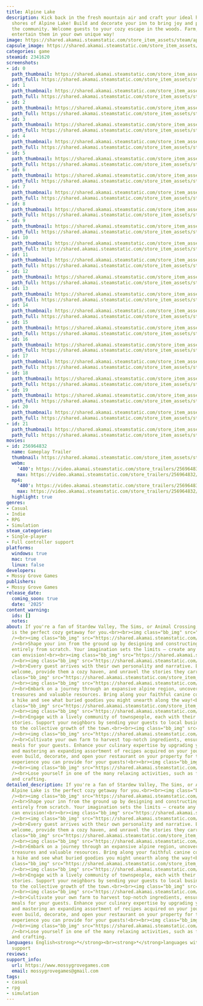```yaml
---
title: Alpine Lake
description: Kick back in the fresh mountain air and craft your ideal haven on the
  shores of Alpine Lake! Build and decorate your inn to bring joy and prosperity to
  the community. Welcome guests to your cozy escape in the woods. Farm, cook, and
  entertain them in your own unique way!
image: https://shared.akamai.steamstatic.com/store_item_assets/steam/apps/2341620/header.jpg?t=1723718121
capsule_image: https://shared.akamai.steamstatic.com/store_item_assets/steam/apps/2341620/capsule_231x87.jpg?t=1723718121
categories: game
steamid: 2341620
screenshots:
- id: 0
  path_thumbnail: https://shared.akamai.steamstatic.com/store_item_assets/steam/apps/2341620/ss_19440d5d2470163dab7ea4096af0cf1b7a87afe3.600x338.jpg?t=1723718121
  path_full: https://shared.akamai.steamstatic.com/store_item_assets/steam/apps/2341620/ss_19440d5d2470163dab7ea4096af0cf1b7a87afe3.1920x1080.jpg?t=1723718121
- id: 1
  path_thumbnail: https://shared.akamai.steamstatic.com/store_item_assets/steam/apps/2341620/ss_844a1dc79722a1900c297cae1052f5687e93c2f2.600x338.jpg?t=1723718121
  path_full: https://shared.akamai.steamstatic.com/store_item_assets/steam/apps/2341620/ss_844a1dc79722a1900c297cae1052f5687e93c2f2.1920x1080.jpg?t=1723718121
- id: 2
  path_thumbnail: https://shared.akamai.steamstatic.com/store_item_assets/steam/apps/2341620/ss_da8948cf7ddf54ea3d62f54fd0d630d7df958536.600x338.jpg?t=1723718121
  path_full: https://shared.akamai.steamstatic.com/store_item_assets/steam/apps/2341620/ss_da8948cf7ddf54ea3d62f54fd0d630d7df958536.1920x1080.jpg?t=1723718121
- id: 3
  path_thumbnail: https://shared.akamai.steamstatic.com/store_item_assets/steam/apps/2341620/ss_4c2aea70935df8b861cc547c42c665da0610a3e1.600x338.jpg?t=1723718121
  path_full: https://shared.akamai.steamstatic.com/store_item_assets/steam/apps/2341620/ss_4c2aea70935df8b861cc547c42c665da0610a3e1.1920x1080.jpg?t=1723718121
- id: 4
  path_thumbnail: https://shared.akamai.steamstatic.com/store_item_assets/steam/apps/2341620/ss_f8a37af6e9a9a664d9b51495d3bc5d7f717e1dde.600x338.jpg?t=1723718121
  path_full: https://shared.akamai.steamstatic.com/store_item_assets/steam/apps/2341620/ss_f8a37af6e9a9a664d9b51495d3bc5d7f717e1dde.1920x1080.jpg?t=1723718121
- id: 5
  path_thumbnail: https://shared.akamai.steamstatic.com/store_item_assets/steam/apps/2341620/ss_f90883f41a02634d3dfb0553487b2be2854740c6.600x338.jpg?t=1723718121
  path_full: https://shared.akamai.steamstatic.com/store_item_assets/steam/apps/2341620/ss_f90883f41a02634d3dfb0553487b2be2854740c6.1920x1080.jpg?t=1723718121
- id: 6
  path_thumbnail: https://shared.akamai.steamstatic.com/store_item_assets/steam/apps/2341620/ss_cc9ba4bd8dddc0f5ce673af94c2793aea9e0c4a5.600x338.jpg?t=1723718121
  path_full: https://shared.akamai.steamstatic.com/store_item_assets/steam/apps/2341620/ss_cc9ba4bd8dddc0f5ce673af94c2793aea9e0c4a5.1920x1080.jpg?t=1723718121
- id: 7
  path_thumbnail: https://shared.akamai.steamstatic.com/store_item_assets/steam/apps/2341620/ss_d696d7df8ac13861516ca51c0a9e0118010f1469.600x338.jpg?t=1723718121
  path_full: https://shared.akamai.steamstatic.com/store_item_assets/steam/apps/2341620/ss_d696d7df8ac13861516ca51c0a9e0118010f1469.1920x1080.jpg?t=1723718121
- id: 8
  path_thumbnail: https://shared.akamai.steamstatic.com/store_item_assets/steam/apps/2341620/ss_092229efc501775b0683f2025ee7ead5366a58e6.600x338.jpg?t=1723718121
  path_full: https://shared.akamai.steamstatic.com/store_item_assets/steam/apps/2341620/ss_092229efc501775b0683f2025ee7ead5366a58e6.1920x1080.jpg?t=1723718121
- id: 9
  path_thumbnail: https://shared.akamai.steamstatic.com/store_item_assets/steam/apps/2341620/ss_7ecabff8cbd4feac820fe85fbeae225fca297bf0.600x338.jpg?t=1723718121
  path_full: https://shared.akamai.steamstatic.com/store_item_assets/steam/apps/2341620/ss_7ecabff8cbd4feac820fe85fbeae225fca297bf0.1920x1080.jpg?t=1723718121
- id: 10
  path_thumbnail: https://shared.akamai.steamstatic.com/store_item_assets/steam/apps/2341620/ss_01fc229e4443bd67f30758e5d1d4803025e90e1b.600x338.jpg?t=1723718121
  path_full: https://shared.akamai.steamstatic.com/store_item_assets/steam/apps/2341620/ss_01fc229e4443bd67f30758e5d1d4803025e90e1b.1920x1080.jpg?t=1723718121
- id: 11
  path_thumbnail: https://shared.akamai.steamstatic.com/store_item_assets/steam/apps/2341620/ss_6356c6482f18662300b91ccd98e5128fce01959a.600x338.jpg?t=1723718121
  path_full: https://shared.akamai.steamstatic.com/store_item_assets/steam/apps/2341620/ss_6356c6482f18662300b91ccd98e5128fce01959a.1920x1080.jpg?t=1723718121
- id: 12
  path_thumbnail: https://shared.akamai.steamstatic.com/store_item_assets/steam/apps/2341620/ss_bf1cb0a56233dd2c60079d00c766cfa083652b18.600x338.jpg?t=1723718121
  path_full: https://shared.akamai.steamstatic.com/store_item_assets/steam/apps/2341620/ss_bf1cb0a56233dd2c60079d00c766cfa083652b18.1920x1080.jpg?t=1723718121
- id: 13
  path_thumbnail: https://shared.akamai.steamstatic.com/store_item_assets/steam/apps/2341620/ss_90b99a03e9b3bb03b46d23979af040fbee8de38c.600x338.jpg?t=1723718121
  path_full: https://shared.akamai.steamstatic.com/store_item_assets/steam/apps/2341620/ss_90b99a03e9b3bb03b46d23979af040fbee8de38c.1920x1080.jpg?t=1723718121
- id: 14
  path_thumbnail: https://shared.akamai.steamstatic.com/store_item_assets/steam/apps/2341620/ss_c15a8dd48fe0a10720102e28be01155e1f0c2ab4.600x338.jpg?t=1723718121
  path_full: https://shared.akamai.steamstatic.com/store_item_assets/steam/apps/2341620/ss_c15a8dd48fe0a10720102e28be01155e1f0c2ab4.1920x1080.jpg?t=1723718121
- id: 15
  path_thumbnail: https://shared.akamai.steamstatic.com/store_item_assets/steam/apps/2341620/ss_a530936d574a5c03b98a939c1bd53e5079082d7c.600x338.jpg?t=1723718121
  path_full: https://shared.akamai.steamstatic.com/store_item_assets/steam/apps/2341620/ss_a530936d574a5c03b98a939c1bd53e5079082d7c.1920x1080.jpg?t=1723718121
- id: 16
  path_thumbnail: https://shared.akamai.steamstatic.com/store_item_assets/steam/apps/2341620/ss_9ae0581939c5a4745a0cac75edaf1b6f68a948d7.600x338.jpg?t=1723718121
  path_full: https://shared.akamai.steamstatic.com/store_item_assets/steam/apps/2341620/ss_9ae0581939c5a4745a0cac75edaf1b6f68a948d7.1920x1080.jpg?t=1723718121
- id: 17
  path_thumbnail: https://shared.akamai.steamstatic.com/store_item_assets/steam/apps/2341620/ss_65cdfb573ec92eba2c9a94c910c49b6b726a92d9.600x338.jpg?t=1723718121
  path_full: https://shared.akamai.steamstatic.com/store_item_assets/steam/apps/2341620/ss_65cdfb573ec92eba2c9a94c910c49b6b726a92d9.1920x1080.jpg?t=1723718121
- id: 18
  path_thumbnail: https://shared.akamai.steamstatic.com/store_item_assets/steam/apps/2341620/ss_64176a63fe1370935c34c413e6bef7202b3817ad.600x338.jpg?t=1723718121
  path_full: https://shared.akamai.steamstatic.com/store_item_assets/steam/apps/2341620/ss_64176a63fe1370935c34c413e6bef7202b3817ad.1920x1080.jpg?t=1723718121
- id: 19
  path_thumbnail: https://shared.akamai.steamstatic.com/store_item_assets/steam/apps/2341620/ss_7ffecce836268e1c3aea0f4ae7b2783aa9c6e124.600x338.jpg?t=1723718121
  path_full: https://shared.akamai.steamstatic.com/store_item_assets/steam/apps/2341620/ss_7ffecce836268e1c3aea0f4ae7b2783aa9c6e124.1920x1080.jpg?t=1723718121
- id: 20
  path_thumbnail: https://shared.akamai.steamstatic.com/store_item_assets/steam/apps/2341620/ss_dd39f71731c6200e7bddf5bc5e1eef8d2883bc1f.600x338.jpg?t=1723718121
  path_full: https://shared.akamai.steamstatic.com/store_item_assets/steam/apps/2341620/ss_dd39f71731c6200e7bddf5bc5e1eef8d2883bc1f.1920x1080.jpg?t=1723718121
- id: 21
  path_thumbnail: https://shared.akamai.steamstatic.com/store_item_assets/steam/apps/2341620/ss_63bf346b7070b7508f577d8dc75e05d20ef34620.600x338.jpg?t=1723718121
  path_full: https://shared.akamai.steamstatic.com/store_item_assets/steam/apps/2341620/ss_63bf346b7070b7508f577d8dc75e05d20ef34620.1920x1080.jpg?t=1723718121
movies:
- id: 256964832
  name: Gameplay Trailer
  thumbnail: https://shared.akamai.steamstatic.com/store_item_assets/steam/apps/256964832/movie.293x165.jpg?t=1708898789
  webm:
    '480': https://video.akamai.steamstatic.com/store_trailers/256964832/movie480_vp9.webm?t=1708898789
    max: https://video.akamai.steamstatic.com/store_trailers/256964832/movie_max_vp9.webm?t=1708898789
  mp4:
    '480': https://video.akamai.steamstatic.com/store_trailers/256964832/movie480.mp4?t=1708898789
    max: https://video.akamai.steamstatic.com/store_trailers/256964832/movie_max.mp4?t=1708898789
  highlight: true
genres:
- Casual
- Indie
- RPG
- Simulation
steam_categories:
- Single-player
- Full controller support
platforms:
  windows: true
  mac: true
  linux: false
developers:
- Mossy Grove Games
publishers:
- Mossy Grove Games
release_date:
  coming_soon: true
  date: '2025'
content_warning:
  ids: []
  notes:
about: If you're a fan of Stardew Valley, The Sims, or Animal Crossing, Alpine Lake
  is the perfect cozy getaway for you.<br><br><img class="bb_img" src="https://shared.akamai.steamstatic.com/store_item_assets/steam/apps/2341620/extras/Category_Title_Graphic_Build.png?t=1723718121"
  /><br><img class="bb_img" src="https://shared.akamai.steamstatic.com/store_item_assets/steam/apps/2341620/extras/Construction_v01.gif?t=1723718121"
  /><br>Shape your inn from the ground up by designing and constructing buildings
  entirely from scratch. Your imagination sets the limits – create any layout you
  can envision!<br><br><img class="bb_img" src="https://shared.akamai.steamstatic.com/store_item_assets/steam/apps/2341620/extras/Category_Title_Graphic_Hospitality.png?t=1723718121"
  /><br><img class="bb_img" src="https://shared.akamai.steamstatic.com/store_item_assets/steam/apps/2341620/extras/Checkin_v01.gif?t=1723718121"
  /><br>Every guest arrives with their own personality and narrative. Extend a warm
  welcome, provide them a cozy haven, and unravel the stories they carry within.<br><br><img
  class="bb_img" src="https://shared.akamai.steamstatic.com/store_item_assets/steam/apps/2341620/extras/Category_Title_Graphic_Explore.png?t=1723718121"
  /><br><img class="bb_img" src="https://shared.akamai.steamstatic.com/store_item_assets/steam/apps/2341620/extras/Dog_v01.gif?t=1723718121"
  /><br>Embark on a journey through an expansive alpine region, uncovering hidden
  treasures and valuable resources. Bring along your faithful canine companion for
  a hike and see what buried goodies you might unearth along the way!<br><br><img
  class="bb_img" src="https://shared.akamai.steamstatic.com/store_item_assets/steam/apps/2341620/extras/Category_Title_Graphic_Help.png?t=1723718121"
  /><br><img class="bb_img" src="https://shared.akamai.steamstatic.com/store_item_assets/steam/apps/2341620/extras/Town_v01.gif?t=1723718121"
  /><br>Engage with a lively community of townspeople, each with their own unique
  stories. Support your neighbors by sending your guests to local businesses, adding
  to the collective growth of the town.<br><br><img class="bb_img" src="https://shared.akamai.steamstatic.com/store_item_assets/steam/apps/2341620/extras/Category_Title_Graphic_Cooking.png?t=1723718121"
  /><br><img class="bb_img" src="https://shared.akamai.steamstatic.com/store_item_assets/steam/apps/2341620/extras/Farming_Gif_v01.gif?t=1723718121"
  /><br>Cultivate your own farm to harvest top-notch ingredients, ensuring delightful
  meals for your guests. Enhance your culinary expertise by upgrading your kitchen
  and mastering an expanding assortment of recipes acquired on your journey! You may
  even build, decorate, and open your restaurant on your property for the best eating
  experience you can provide for your guests!<br><br><img class="bb_img" src="https://shared.akamai.steamstatic.com/store_item_assets/steam/apps/2341620/extras/Category_Title_Graphic_Fishing.png?t=1723718121"
  /><br><img class="bb_img" src="https://shared.akamai.steamstatic.com/store_item_assets/steam/apps/2341620/extras/Fishing_Gif_25fps.gif?t=1723718121"
  /><br>Lose yourself in one of the many relaxing activities, such as fishing, photography,
  and crafting.
detailed_description: If you're a fan of Stardew Valley, The Sims, or Animal Crossing,
  Alpine Lake is the perfect cozy getaway for you.<br><br><img class="bb_img" src="https://shared.akamai.steamstatic.com/store_item_assets/steam/apps/2341620/extras/Category_Title_Graphic_Build.png?t=1723718121"
  /><br><img class="bb_img" src="https://shared.akamai.steamstatic.com/store_item_assets/steam/apps/2341620/extras/Construction_v01.gif?t=1723718121"
  /><br>Shape your inn from the ground up by designing and constructing buildings
  entirely from scratch. Your imagination sets the limits – create any layout you
  can envision!<br><br><img class="bb_img" src="https://shared.akamai.steamstatic.com/store_item_assets/steam/apps/2341620/extras/Category_Title_Graphic_Hospitality.png?t=1723718121"
  /><br><img class="bb_img" src="https://shared.akamai.steamstatic.com/store_item_assets/steam/apps/2341620/extras/Checkin_v01.gif?t=1723718121"
  /><br>Every guest arrives with their own personality and narrative. Extend a warm
  welcome, provide them a cozy haven, and unravel the stories they carry within.<br><br><img
  class="bb_img" src="https://shared.akamai.steamstatic.com/store_item_assets/steam/apps/2341620/extras/Category_Title_Graphic_Explore.png?t=1723718121"
  /><br><img class="bb_img" src="https://shared.akamai.steamstatic.com/store_item_assets/steam/apps/2341620/extras/Dog_v01.gif?t=1723718121"
  /><br>Embark on a journey through an expansive alpine region, uncovering hidden
  treasures and valuable resources. Bring along your faithful canine companion for
  a hike and see what buried goodies you might unearth along the way!<br><br><img
  class="bb_img" src="https://shared.akamai.steamstatic.com/store_item_assets/steam/apps/2341620/extras/Category_Title_Graphic_Help.png?t=1723718121"
  /><br><img class="bb_img" src="https://shared.akamai.steamstatic.com/store_item_assets/steam/apps/2341620/extras/Town_v01.gif?t=1723718121"
  /><br>Engage with a lively community of townspeople, each with their own unique
  stories. Support your neighbors by sending your guests to local businesses, adding
  to the collective growth of the town.<br><br><img class="bb_img" src="https://shared.akamai.steamstatic.com/store_item_assets/steam/apps/2341620/extras/Category_Title_Graphic_Cooking.png?t=1723718121"
  /><br><img class="bb_img" src="https://shared.akamai.steamstatic.com/store_item_assets/steam/apps/2341620/extras/Farming_Gif_v01.gif?t=1723718121"
  /><br>Cultivate your own farm to harvest top-notch ingredients, ensuring delightful
  meals for your guests. Enhance your culinary expertise by upgrading your kitchen
  and mastering an expanding assortment of recipes acquired on your journey! You may
  even build, decorate, and open your restaurant on your property for the best eating
  experience you can provide for your guests!<br><br><img class="bb_img" src="https://shared.akamai.steamstatic.com/store_item_assets/steam/apps/2341620/extras/Category_Title_Graphic_Fishing.png?t=1723718121"
  /><br><img class="bb_img" src="https://shared.akamai.steamstatic.com/store_item_assets/steam/apps/2341620/extras/Fishing_Gif_25fps.gif?t=1723718121"
  /><br>Lose yourself in one of the many relaxing activities, such as fishing, photography,
  and crafting.
languages: English<strong>*</strong><br><strong>*</strong>languages with full audio
  support
reviews:
support_info:
  url: https://www.mossygrovegames.com
  email: mossygrovegames@gmail.com
tags:
- casual
- rpg
- simulation
---
```

